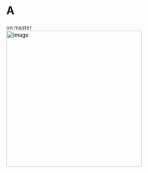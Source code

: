 # A

on master<br>
<img width="355" alt="image" src="https://github.com/user-attachments/assets/277f1315-52b4-44fc-a50c-b8fdcd65f1d4" />

